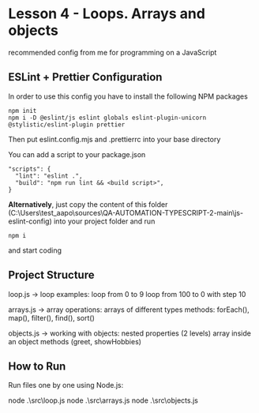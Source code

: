 # Lesson 4 - Loops. Arrays and objects
recommended config from me for programming on a JavaScript

## ESLint + Prettier Configuration

In order to use this config you have to install the following NPM packages
```
npm init
npm i -D @eslint/js eslint globals eslint-plugin-unicorn @stylistic/eslint-plugin prettier
```

Then put eslint.config.mjs and .prettierrc into your base directory

You can add a script to your package.json
```
"scripts": {
  "lint": "eslint .",
  "build": "npm run lint && <build script>",
}
```

**Alternatively**, just copy the content of this folder (C:\Users\test_aapo\sources\QA-AUTOMATION-TYPESCRIPT-2-main\js-eslint-config) into your project folder and run
```
npm i
```
and start coding

## Project Structure
loop.js → loop examples:
loop from 0 to 9
loop from 100 to 0 with step 10

arrays.js → array operations:
arrays of different types
methods: forEach(), map(), filter(), find(), sort()

objects.js → working with objects:
nested properties (2 levels)
array inside an object
methods (greet, showHobbies)

## How to Run
Run files one by one using Node.js:

node .\src\loop.js
node .\src\arrays.js
node .\src\objects.js
